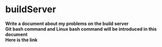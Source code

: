 # buildServer
**Write a document about my problems on the build server**   
**Git bash command and Linux bash command will be introduced in this document**   
**Here is the link**   

